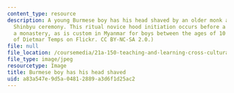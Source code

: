 ```yaml
---
content_type: resource
description: A young Burmese boy has his head shaved by an older monk as part of a
  Shinbyu ceremony. This ritual novice hood initiation occurs before a boy enters
  a monastery, as is custom in Myanmar for boys between the ages of 10 and 20. (Courtesy
  of Dietmar Temps on Flickr. CC BY-NC-SA 2.0.)
file: null
file_location: /coursemedia/21a-150-teaching-and-learning-cross-cultural-perspectives-fall-2014/a83a547e9d5a04812889a3d6f1d25ac2_21a-150f14.jpg
file_type: image/jpeg
resourcetype: Image
title: Burmese boy has his head shaved
uid: a83a547e-9d5a-0481-2889-a3d6f1d25ac2
---
```

